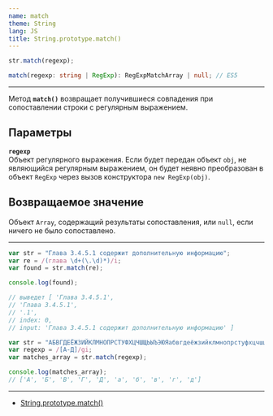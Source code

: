 ```yaml
---
name: match
theme: String
lang: JS
title: String.prototype.match()
---
```


```js
str.match(regexp);
```

```ts
match(regexp: string | RegExp): RegExpMatchArray | null; // ES5
```

---

Метод **`match()`** возвращает получившиеся совпадения при сопоставлении строки с регулярным выражением.

## Параметры

**`regexp`**<br />
Объект регулярного выражения. Если будет передан объект `obj`, не являющийся регулярным выражением, он будет неявно преобразован в объект `RegExp` через вызов конструктора `new RegExp(obj)`.

## Возвращаемое значение

Объект `Array`, содержащий результаты сопоставления, или `null`, если ничего не было сопоставлено.

---

```js
var str = "Глава 3.4.5.1 содержит дополнительную информацию";
var re = /(глава \d+(\.\d)*)/i;
var found = str.match(re);

console.log(found);

// выведет [ 'Глава 3.4.5.1',
// 'Глава 3.4.5.1',
// '.1',
// index: 0,
// input: 'Глава 3.4.5.1 содержит дополнительную информацию' ]

var str = "АБВГДЕЁЖЗИЙКЛМНОПРСТУФХЦЧШЩЬЫЪЭЮЯабвгдеёжзийклмнопрстуфхцчшщьыъэюя";
var regexp = /[А-Д]/gi;
var matches_array = str.match(regexp);

console.log(matches_array);
// ['А', 'Б', 'В', 'Г', 'Д', 'а', 'б', 'в', 'г', 'д']
```

---

- [String.prototype.match()](https://developer.mozilla.org/ru/docs/Web/JavaScript/Reference/Global_Objects/String/match)
